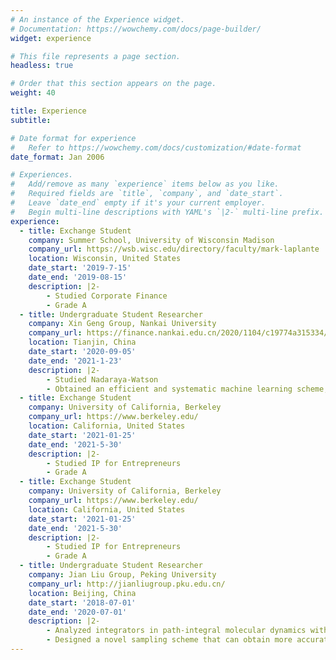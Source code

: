 ```yaml
---
# An instance of the Experience widget.
# Documentation: https://wowchemy.com/docs/page-builder/
widget: experience

# This file represents a page section.
headless: true

# Order that this section appears on the page.
weight: 40

title: Experience
subtitle:

# Date format for experience
#   Refer to https://wowchemy.com/docs/customization/#date-format
date_format: Jan 2006

# Experiences.
#   Add/remove as many `experience` items below as you like.
#   Required fields are `title`, `company`, and `date_start`.
#   Leave `date_end` empty if it's your current employer.
#   Begin multi-line descriptions with YAML's `|2-` multi-line prefix.
experience:
  - title: Exchange Student
    company: Summer School, University of Wisconsin Madison
    company_url: https://wsb.wisc.edu/directory/faculty/mark-laplante
    location: Wisconsin, United States
    date_start: '2019-7-15'
    date_end: '2019-08-15'
    description: |2-
        - Studied Corporate Finance
        - Grade A
  - title: Undergraduate Student Researcher
    company: Xin Geng Group, Nankai University
    company_url: https://finance.nankai.edu.cn/2020/1104/c19774a315334/page.htm
    location: Tianjin, China
    date_start: '2020-09-05'
    date_end: '2021-1-23'
    description: |2-
        - Studied Nadaraya-Watson 
        - Obtained an efficient and systematic machine learning scheme, outperforming force-mapping schemes 
  - title: Exchange Student
    company: University of California, Berkeley
    company_url: https://www.berkeley.edu/
    location: California, United States
    date_start: '2021-01-25'
    date_end: '2021-5-30'
    description: |2-
        - Studied IP for Entrepreneurs
        - Grade A
  - title: Exchange Student
    company: University of California, Berkeley
    company_url: https://www.berkeley.edu/
    location: California, United States
    date_start: '2021-01-25'
    date_end: '2021-5-30'
    description: |2-
        - Studied IP for Entrepreneurs
        - Grade A
  - title: Undergraduate Student Researcher
    company: Jian Liu Group, Peking University
    company_url: http://jianliugroup.pku.edu.cn/
    location: Beijing, China
    date_start: '2018-07-01'
    date_end: '2020-07-01'
    description: |2-
        - Analyzed integrators in path-integral molecular dynamics with symplectic geometry and discrete-time Lyapunov equations
        - Designed a novel sampling scheme that can obtain more accurate statistics
---
```

